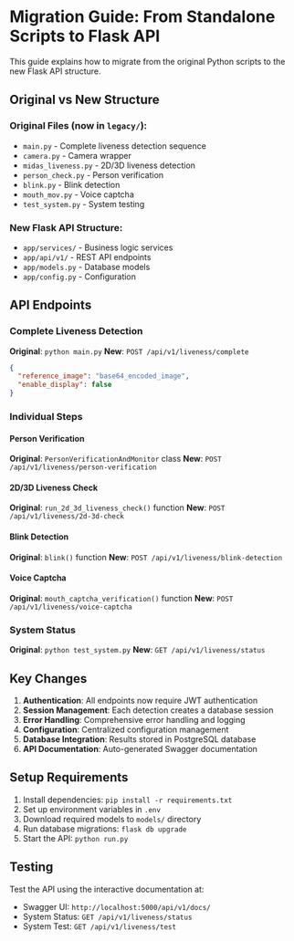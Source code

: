 # Migration Guide: From Standalone Scripts to Flask API

This guide explains how to migrate from the original Python scripts to the new Flask API structure.

## Original vs New Structure

### Original Files (now in `legacy/`):
- `main.py` - Complete liveness detection sequence
- `camera.py` - Camera wrapper
- `midas_liveness.py` - 2D/3D liveness detection
- `person_check.py` - Person verification
- `blink.py` - Blink detection
- `mouth_mov.py` - Voice captcha
- `test_system.py` - System testing

### New Flask API Structure:
- `app/services/` - Business logic services
- `app/api/v1/` - REST API endpoints
- `app/models.py` - Database models
- `app/config.py` - Configuration

## API Endpoints

### Complete Liveness Detection
**Original**: `python main.py`
**New**: `POST /api/v1/liveness/complete`

```json
{
  "reference_image": "base64_encoded_image",
  "enable_display": false
}
```

### Individual Steps

#### Person Verification
**Original**: `PersonVerificationAndMonitor` class
**New**: `POST /api/v1/liveness/person-verification`

#### 2D/3D Liveness Check
**Original**: `run_2d_3d_liveness_check()` function
**New**: `POST /api/v1/liveness/2d-3d-check`

#### Blink Detection
**Original**: `blink()` function
**New**: `POST /api/v1/liveness/blink-detection`

#### Voice Captcha
**Original**: `mouth_captcha_verification()` function
**New**: `POST /api/v1/liveness/voice-captcha`

### System Status
**Original**: `python test_system.py`
**New**: `GET /api/v1/liveness/status`

## Key Changes

1. **Authentication**: All endpoints now require JWT authentication
2. **Session Management**: Each detection creates a database session
3. **Error Handling**: Comprehensive error handling and logging
4. **Configuration**: Centralized configuration management
5. **Database Integration**: Results stored in PostgreSQL database
6. **API Documentation**: Auto-generated Swagger documentation

## Setup Requirements

1. Install dependencies: `pip install -r requirements.txt`
2. Set up environment variables in `.env`
3. Download required models to `models/` directory
4. Run database migrations: `flask db upgrade`
5. Start the API: `python run.py`

## Testing

Test the API using the interactive documentation at:
- Swagger UI: `http://localhost:5000/api/v1/docs/`
- System Status: `GET /api/v1/liveness/status`
- System Test: `GET /api/v1/liveness/test`
